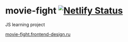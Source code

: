 # movie-fight [![Netlify Status](https://api.netlify.com/api/v1/badges/dcc2dae7-0321-458f-8643-5371cdde5efb/deploy-status)](https://app.netlify.com/sites/cocky-goldberg-1dcb88/deploys)
JS learning project

[movie-fight.frontend-design.ru](https://movie-fight.frontend-design.ru/)
